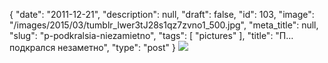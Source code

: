 {
    "date": "2011-12-21",
    "description": null,
    "draft": false,
    "id": 103,
    "image": "/images/2015/03/tumblr_lwer3tJ28s1qz7zvno1_500.jpg",
    "meta_title": null,
    "slug": "p-podkralsia-niezamietno",
    "tags": [
        "pictures"
    ],
    "title": "П… подкрался незаметно",
    "type": "post"
}
![](/images/2015/03/tumblr_lwer3tJ28s1qz7zvno1_500.jpg)
